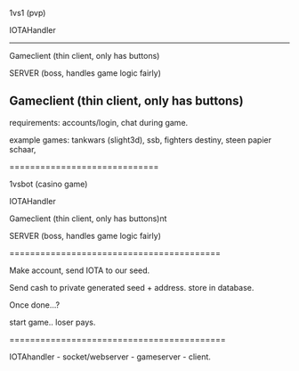1vs1 (pvp)

IOTAHandler

-------------
Gameclient (thin client, only has buttons)

SERVER (boss, handles game logic fairly)

Gameclient (thin client, only has buttons)
-------------

requirements: accounts/login, chat during game.

example games: tankwars (slight3d), ssb, fighters destiny, steen papier schaar, 

=============================

1vsbot (casino game)

IOTAHandler

Gameclient (thin client, only has buttons)nt

SERVER (boss, handles game logic fairly)



=========================================

Make account, send IOTA to our seed.

Send cash to private generated seed + address. store in database.

Once done...?

start game.. loser pays.

==========================================

IOTAhandler - socket/webserver - gameserver - client.